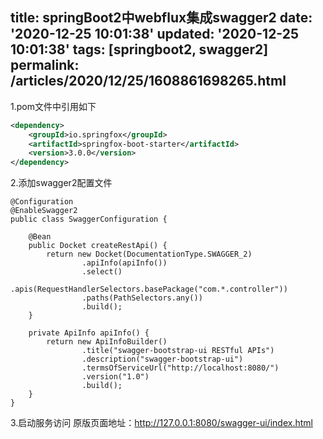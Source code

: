 title: springBoot2中webflux集成swagger2
date: '2020-12-25 10:01:38'
updated: '2020-12-25 10:01:38'
tags: [springboot2, swagger2]
permalink: /articles/2020/12/25/1608861698265.html
---
1.pom文件中引用如下

```xml
<dependency>
    <groupId>io.springfox</groupId>
    <artifactId>springfox-boot-starter</artifactId>
    <version>3.0.0</version>
</dependency>
```

2.添加swagger2配置文件

```
@Configuration
@EnableSwagger2
public class SwaggerConfiguration {

    @Bean
    public Docket createRestApi() {
        return new Docket(DocumentationType.SWAGGER_2)
                .apiInfo(apiInfo())
                .select()
                .apis(RequestHandlerSelectors.basePackage("com.*.controller"))
                .paths(PathSelectors.any())
                .build();
    }

    private ApiInfo apiInfo() {
        return new ApiInfoBuilder()
                .title("swagger-bootstrap-ui RESTful APIs")
                .description("swagger-bootstrap-ui")
                .termsOfServiceUrl("http://localhost:8080/")
                .version("1.0")
                .build();
    }
}
```

3.启动服务访问
原版页面地址：http://127.0.0.1:8080/swagger-ui/index.html

